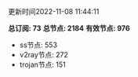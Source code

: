 更新时间2022-11-08 11:44:11

**总订阅: 73**
**总节点: 2184**
**有效节点: 976**
- ss节点: 553
- v2ray节点: 272
- trojan节点: 151
